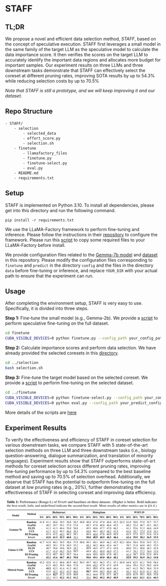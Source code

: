 # STAFF

## TL;DR

We propose a novel and efficient data selection method, *STAFF*, based on the concept of
speculative execution.
STAFF first leverages a small model in the same family of the target LLM as the speculative model to calculate the data importance score.
It then verifies the scores on the target LLM to accurately identify the important data regions and allocates more budget for important samples.
Our experiment results on three LLMs and three downstream tasks demonstrate that STAFF can effectively select the coreset at different pruning rates, improving SOTA results by up to 54.3% while reducing selection costs by up to 70.5%


*Note that STAFF is still a prototype, and we will keep improving it and our dataset.*


## Repo Structure

```                 
- STAFF/   
    - selection
        - selected_data
        - effort_score.py
        - selection.sh
    - finetune
        - llamafactory_files
        - finetune.py
        - finetune-select.py
        - eval.py
    - README.md
    - requirements.txt    
```

## Setup

STAFF is implemented on Python 3.10.
To install all dependencies, please get into this directory and run the following command.
```
pip install -r requirements.txt
```

We use the LLaMA-Factory framework to perform fine-tuning and inference. Please follow the instructions in their [repository](https://github.com/hiyouga/LLaMA-Factory) to configure the framework.
Please run this [script](./finetune/copyllamfactory.sh) to copy some required files to your LLaMA-Factory before install.


We provide configuration files related to the [Gemma-7b model](./finetune/config) and [dataset](./finetune/data) in this repository.
Please modify the configuration files corresponding to `finetune` and `predict` in the directory `config` and the files in the directory `data` before fine-tuning or inference, and replace `YOUR_DIR` with your actual path to ensure that the experiment can run.


## Usage

After completing the environment setup, STAFF is very easy to use.
Specifically, it is divided into three steps.

**Step 1:** Fine-tune the small model (e.g., Gemma-2b). We provide a [script](./fientune/finetune.py) to perform speculative fine-tuning on the full dataset.

```bash
cd finetune
CUDA_VISIBLE_DEVICES=0 python finetune.py --config_path your_config_path
```

**Step 2:** Calculate importance scores and perform data selection. We have already provided the selected coresets in this [directory](./selection/selected_data).

```bash
cd ../selection
bash selection.sh
```

**Step 3:** Fine-tune the target model based on the selected coreset. We provide a [script](./finetune/finetune-select.py) to perform fine-tuning on the selected dataset.

```bash
cd ../finetune
CUDA_VISIBLE_DEVICES=0 python finetune-select.py --config_path your_config_path --select_path your_coreset_path
CUDA_VISIBLE_DEVICES=0 python eval.py --config_path your_predict_config_path
```

More details of the scripts are [here](./finetune/README.md)

## Experiment Results

To verify the effectiveness and efficiency of STAFF in coreset selection for various downstream tasks, we compare STAFF with 5 state-of-the-art selection methods on three LLM and three downstream tasks (i.e., biology question-answering, dialogue summarization, and translation of minority languages).
Experiment results show that STAFF outperforms state-of-art methods for coreset selection across different pruning rates, improving fine-tuning performance by up to 54.3% compared to the best baseline method and saving up to 70.5% of selection overhead.
Additionally, we observe that STAFF has the potential to outperform fine-tuning on the full dataset at low pruning rates (e.g., 20%), further demonstrating the effectiveness of STAFF in selecting coreset and improving data efficiency.

![figure](./1.jpg)
